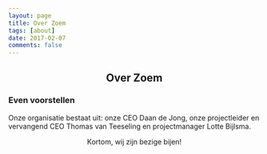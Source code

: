 ```yaml
---
layout: page
title: Over Zoem
tags: [about]
date: 2017-02-07
comments: false
---
```

    
## <center>Over Zoem</center>

### Even voorstellen
Onze organisatie bestaat uit: onze CEO Daan de Jong, onze projectleider en vervangend CEO Thomas van Teeseling en projectmanager Lotte Bijlsma. 

<center>Kortom, wij zijn bezige bijen!</center>
